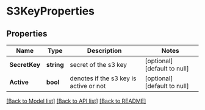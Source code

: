 # S3KeyProperties

## Properties
Name | Type | Description | Notes
------------ | ------------- | ------------- | -------------
**SecretKey** | **string** | secret of the s3 key | [optional] [default to null]
**Active** | **bool** | denotes if the s3 key is active or not | [optional] [default to null]

[[Back to Model list]](../README.md#documentation-for-models) [[Back to API list]](../README.md#documentation-for-api-endpoints) [[Back to README]](../README.md)

